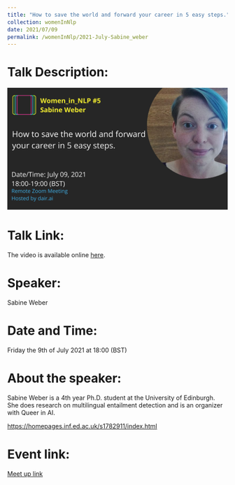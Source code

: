 ```yaml
---
title: "How to save the world and forward your career in 5 easy steps."
collection: womenInNlp
date: 2021/07/09
permalink: /womenInNlp/2021-July-Sabine_weber
---
```

Talk Description:
=======
![alt text](/images/women_in_nlp/sabine_weber.png)

Talk Link:
==========
The video is available online <a href="https://www.youtube.com/watch?v=6W6BpuFfnsU&t=3s">here</a>.

Speaker:
========
Sabine Weber

Date and Time:
==============
Friday the 9th of July 2021 at 18:00 (BST)

About the speaker:
==================
Sabine Weber is a 4th year Ph.D. student at the University of Edinburgh. She does research on multilingual entailment detection and is an organizer with Queer in AI.

https://homepages.inf.ed.ac.uk/s1782911/index.html

Event link:
===========
<a href="https://www.meetup.com/dair-ai/events/279070622/">Meet up link</a>
